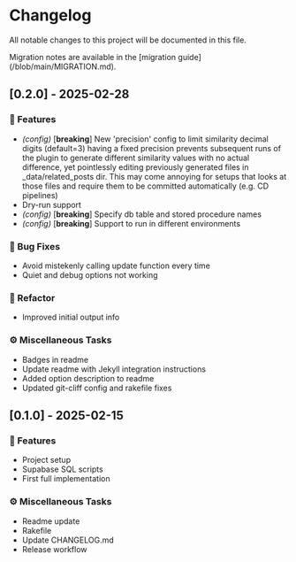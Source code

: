 # Changelog

All notable changes to this project will be documented in this file.

Migration notes are available in the [migration guide](<REPO>/blob/main/MIGRATION.md).

## [0.2.0] - 2025-02-28

### 🚀 Features

- *(config)* [**breaking**] New 'precision' config to limit similarity decimal digits (default=3)
having a fixed precision prevents subsequent runs of the plugin to
    generate different similarity values with no actual difference, yet
    pointlessly editing previously generated files in _data/related_posts dir.
    This may come annoying for setups that looks at those files and require
    them to be committed automatically (e.g. CD pipelines)
- Dry-run support
- *(config)* [**breaking**] Specify db table and stored procedure names
- *(config)* [**breaking**] Support to run in different environments

### 🐛 Bug Fixes

- Avoid mistekenly calling update function every time
- Quiet and debug options not working

### 🚜 Refactor

- Improved initial output info

### ⚙️ Miscellaneous Tasks

- Badges in readme
- Update readme with Jekyll integration instructions
- Added option description to readme
- Updated git-cliff config and rakefile fixes

## [0.1.0] - 2025-02-15

### 🚀 Features

- Project setup
- Supabase SQL scripts
- First full implementation

### ⚙️ Miscellaneous Tasks

- Readme update
- Rakefile
- Update CHANGELOG.md
- Release workflow

